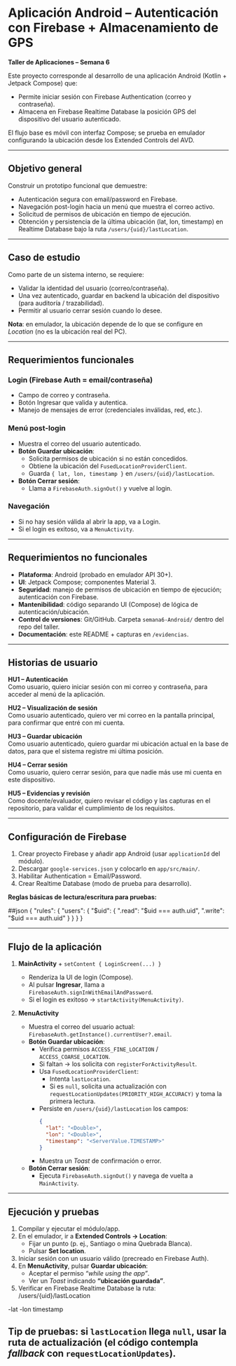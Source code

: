 # Aplicación Android – Autenticación con Firebase + Almacenamiento de GPS  
**Taller de Aplicaciones – Semana 6**

Este proyecto corresponde al desarrollo de una aplicación Android (Kotlin + Jetpack Compose) que:  
- Permite iniciar sesión con Firebase Authentication (correo y contraseña).  
- Almacena en Firebase Realtime Database la posición GPS del dispositivo del usuario autenticado.  

El flujo base es móvil con interfaz Compose; se prueba en emulador configurando la ubicación desde los Extended Controls del AVD.  

---

## Objetivo general
Construir un prototipo funcional que demuestre:  
- Autenticación segura con email/password en Firebase.  
- Navegación post-login hacia un menú que muestra el correo activo.  
- Solicitud de permisos de ubicación en tiempo de ejecución.  
- Obtención y persistencia de la última ubicación (lat, lon, timestamp) en Realtime Database bajo la ruta `/users/{uid}/lastLocation`.  

---

## Caso de estudio
Como parte de un sistema interno, se requiere:  
- Validar la identidad del usuario (correo/contraseña).  
- Una vez autenticado, guardar en backend la ubicación del dispositivo (para auditoría / trazabilidad).  
- Permitir al usuario cerrar sesión cuando lo desee.  

**Nota**: en emulador, la ubicación depende de lo que se configure en *Location* (no es la ubicación real del PC).  

---

## Requerimientos funcionales

### Login (Firebase Auth = email/contraseña)
- Campo de correo y contraseña.  
- Botón Ingresar que valida y autentica.  
- Manejo de mensajes de error (credenciales inválidas, red, etc.).  

### Menú post-login
- Muestra el correo del usuario autenticado.  
- **Botón Guardar ubicación**:  
  - Solicita permisos de ubicación si no están concedidos.  
  - Obtiene la ubicación del `FusedLocationProviderClient`.  
  - Guarda `{ lat, lon, timestamp }` en `/users/{uid}/lastLocation`.  
- **Botón Cerrar sesión**:  
  - Llama a `FirebaseAuth.signOut()` y vuelve al login.  

### Navegación
- Si no hay sesión válida al abrir la app, va a Login.  
- Si el login es exitoso, va a `MenuActivity`.  

---

## Requerimientos no funcionales
- **Plataforma**: Android (probado en emulador API 30+).  
- **UI**: Jetpack Compose; componentes Material 3.  
- **Seguridad**: manejo de permisos de ubicación en tiempo de ejecución; autenticación con Firebase.  
- **Mantenibilidad**: código separando UI (Compose) de lógica de autenticación/ubicación.  
- **Control de versiones**: Git/GitHub. Carpeta `semana6-Android/` dentro del repo del taller.  
- **Documentación**: este README + capturas en `/evidencias`.  

---

## Historias de usuario

**HU1 – Autenticación**  
Como usuario, quiero iniciar sesión con mi correo y contraseña, para acceder al menú de la aplicación.  

**HU2 – Visualización de sesión**  
Como usuario autenticado, quiero ver mi correo en la pantalla principal, para confirmar que entré con mi cuenta.  

**HU3 – Guardar ubicación**  
Como usuario autenticado, quiero guardar mi ubicación actual en la base de datos, para que el sistema registre mi última posición.  

**HU4 – Cerrar sesión**  
Como usuario, quiero cerrar sesión, para que nadie más use mi cuenta en este dispositivo.  

**HU5 – Evidencias y revisión**  
Como docente/evaluador, quiero revisar el código y las capturas en el repositorio, para validar el cumplimiento de los requisitos.  

---

## Configuración de Firebase
1. Crear proyecto Firebase y añadir app Android (usar `applicationId` del módulo).  
2. Descargar `google-services.json` y colocarlo en `app/src/main/`.  
3. Habilitar Authentication = Email/Password.  
4. Crear Realtime Database (modo de prueba para desarrollo).  

**Reglas básicas de lectura/escritura para pruebas:**

##json
{
  "rules": {
    "users": {
      "$uid": {
        ".read": "$uid === auth.uid",
        ".write": "$uid === auth.uid"
      }
    }
  }
}

---
## Flujo de la aplicación

1. **MainActivity** + `setContent { LoginScreen(...) }`
   - Renderiza la UI de login (Compose).
   - Al pulsar **Ingresar**, llama a `FirebaseAuth.signInWithEmailAndPassword`.
   - Si el login es exitoso → `startActivity(MenuActivity)`.

2. **MenuActivity**
   - Muestra el correo del usuario actual: `FirebaseAuth.getInstance().currentUser?.email`.
   - **Botón Guardar ubicación**:
     - Verifica permisos `ACCESS_FINE_LOCATION` / `ACCESS_COARSE_LOCATION`.
     - Si faltan → los solicita con `registerForActivityResult`.
     - Usa `FusedLocationProviderClient`:
       - Intenta `lastLocation`.
       - Si es `null`, solicita una actualización con `requestLocationUpdates(PRIORITY_HIGH_ACCURACY)` y toma la primera lectura.
     - Persiste en `/users/{uid}/lastLocation` los campos:
       ```json
       {
         "lat": "<Double>",
         "lon": "<Double>",
         "timestamp": "<ServerValue.TIMESTAMP>"
       }
       ```
     - Muestra un *Toast* de confirmación o error.
   - **Botón Cerrar sesión**:
     - Ejecuta `FirebaseAuth.signOut()` y navega de vuelta a `MainActivity`.

---

## Ejecución y pruebas

1. Compilar y ejecutar el módulo/app.
2. En el emulador, ir a **Extended Controls → Location**:
   - Fijar un punto (p. ej., Santiago o mina Quebrada Blanca).
   - Pulsar **Set location**.
3. Iniciar sesión con un usuario válido (precreado en Firebase Auth).
4. En **MenuActivity**, pulsar **Guardar ubicación**:
   - Aceptar el permiso *“while using the app”*.
   - Ver un *Toast* indicando **“ubicación guardada”**.
5. Verificar en Firebase Realtime Database la ruta:
/users/{uid}/lastLocation

-lat
-lon
  timestamp

**Tip de pruebas**: si `lastLocation` llega `null`, usar la ruta de actualización (el código contempla *fallback* con `requestLocationUpdates`).
---


